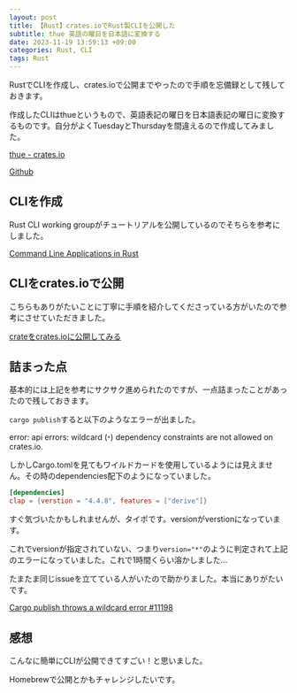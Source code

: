 ```yaml
---
layout: post
title: 【Rust】crates.ioでRust製CLIを公開した
subtitle: thue 英語の曜日を日本語に変換する
date: 2023-11-19 13:59:13 +09:00
categories: Rust, CLI
tags: Rust
---
```


RustでCLIを作成し、crates.ioで公開までやったので手順を忘備録として残しておきます。

作成したCLIはthueというもので、英語表記の曜日を日本語表記の曜日に変換するものです。自分がよくTuesdayとThursdayを間違えるので作成してみました。

[thue - crates.io][crateio]

[Github][github]

## CLIを作成

Rust CLI working groupがチュートリアルを公開しているのでそちらを参考にしました。

[Command Line Applications in Rust][clar]

## CLIをcrates.ioで公開

こちらもありがたいことに丁寧に手順を紹介してくださっている方がいたので参考にさせていただきました。

[crateをcrates.ioに公開してみる][hatena]

## 詰まった点

基本的には上記を参考にサクサク進められたのですが、一点詰まったことがあったので残しておきます。

`cargo publish`すると以下のようなエラーが出ました。

error: api errors: wildcard (<code>`*`</code>) dependency constraints are not allowed on crates.io.

しかしCargo.tomlを見てもワイルドカードを使用しているようには見えません。その時のdependencies配下のようになっていました。

```toml
[dependencies]
clap = {verstion = "4.4.8", features = ["derive"]}
```

すぐ気づいたかもしれませんが、タイポです。versionがverstionになっています。

これでversionが指定されていない、つまり`version="*"`のように判定されて上記のエラーになっていました。これで1時間くらい溶かしました...

たまたま同じissueを立てている人がいたので助かりました。本当にありがたいです。

[Cargo publish throws a wildcard error #11198][issue]

## 感想

こんなに簡単にCLIが公開できてすごい！と思いました。

Homebrewで公開とかもチャレンジしたいです。

[crateio]: https://crates.io/crates/thue
[github]: https://analogic.jp/closure/
[clar]: https://rust-cli.github.io/book/index.html
[hatena]: https://takatorix.hatenablog.com/entry/2016/12/11/120739
[issue]: https://github.com/rust-lang/cargo/issues/11198